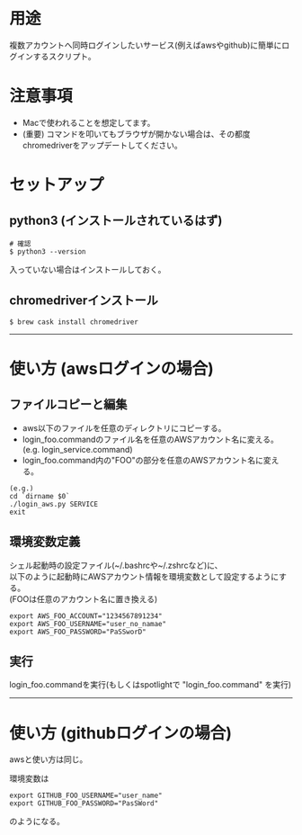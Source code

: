 # 用途
複数アカウントへ同時ログインしたいサービス(例えばawsやgithub)に簡単にログインするスクリプト。

# 注意事項
* Macで使われることを想定してます。
* (重要) コマンドを叩いてもブラウザが開かない場合は、その都度chromedriverをアップデートしてください。

# セットアップ

## python3 (インストールされているはず)
```
# 確認
$ python3 --version
```
入っていない場合はインストールしておく。

## chromedriverインストール
```
$ brew cask install chromedriver
```

---

# 使い方 (awsログインの場合)

## ファイルコピーと編集
* aws以下のファイルを任意のディレクトリにコピーする。
* login_foo.commandのファイル名を任意のAWSアカウント名に変える。<br>
  (e.g. login_service.command)
* login_foo.command内の"FOO"の部分を任意のAWSアカウント名に変える。<br>
```
(e.g.)
cd `dirname $0`
./login_aws.py SERVICE
exit
```

## 環境変数定義
シェル起動時の設定ファイル(~/.bashrcや~/.zshrcなど)に、<br>
以下のように起動時にAWSアカウント情報を環境変数として設定するようにする。<br>
(FOOは任意のアカウント名に置き換える)
```
export AWS_FOO_ACCOUNT="1234567891234"
export AWS_FOO_USERNAME="user_no_namae"
export AWS_FOO_PASSWORD="PaSSworD"
```

## 実行
login_foo.commandを実行(もしくはspotlightで "login_foo.command" を実行)

---

# 使い方 (githubログインの場合)
awsと使い方は同じ。

環境変数は
```
export GITHUB_FOO_USERNAME="user_name"
export GITHUB_FOO_PASSWORD="PasSWord"
```
のようになる。
